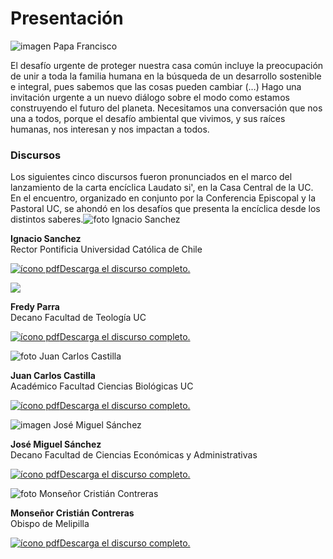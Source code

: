 # Presentación

![imagen Papa Francisco](https://www.uc.cl/images/stories/laudato/Francisco.jpg)

El desafío urgente de proteger nuestra casa común incluye la preocupación de unir a toda la familia humana en la búsqueda de un desarrollo sostenible e integral, pues sabemos que las cosas pueden cambiar \(…\) Hago una invitación urgente a un nuevo diálogo sobre el modo como estamos construyendo el futuro del planeta. Necesitamos una conversación que nos una a todos, porque el desafío ambiental que vivimos, y sus raíces humanas, nos interesan y nos impactan a todos.

### Discursos

Los siguientes cinco discursos fueron pronunciados en el marco del lanzamiento de la carta encíclica Laudato si', en la Casa Central de la UC. En el encuentro, organizado en conjunto por la Conferencia Episcopal y la Pastoral UC, se ahondó en los desafíos que presenta la encíclica desde los distintos saberes.![foto Ignacio Sanchez](https://www.uc.cl/images/stories/laudato/Rector.jpg)

**Ignacio Sanchez**  
Rector Pontificia Universidad Católica de Chile

[![&#xED;cono pdf](https://www.uc.cl/images/stories/laudato/pdf_logo.gif)Descarga el discurso completo.](https://www.uc.cl/images/stories/laudato/pdf/discursos/presentacion_rector_ignacio_sanchez.pdf)

![](https://www.uc.cl/images/stories/laudato/Fredy_Parra.jpg)

**Fredy Parra**  
Decano Facultad de Teología UC

[![&#xED;cono pdf](https://www.uc.cl/images/stories/laudato/pdf_logo.gif)](https://www.uc.cl/images/stories/laudato/pdf/discursos/presentacion_fredy_parra.pdf)[Descarga el discurso completo.](https://www.uc.cl/images/stories/laudato/pdf/discursos/presentacion_fredy_parra.pdf)

![foto Juan Carlos Castilla](https://www.uc.cl/images/stories/laudato/Juan_Carlos_Castilla.jpg)

**Juan Carlos Castilla**  
Académico Facultad Ciencias Biológicas UC

[![&#xED;cono pdf](https://www.uc.cl/images/stories/laudato/pdf_logo.gif)](https://www.uc.cl/images/stories/laudato/pdf/discursos/presentacion_juan_carlos_castilla.pdf)[Descarga el discurso completo.](https://www.uc.cl/images/stories/laudato/pdf/discursos/presentacion_juan_carlos_castilla.pdf)

![imagen Jos&#xE9; Miguel S&#xE1;nchez](https://www.uc.cl/images/stories/laudato/Jose_Miguel_Sanchez.jpg)

**José Miguel Sánchez**  
Decano Facultad de Ciencias Económicas y Administrativas

[![&#xED;cono pdf](https://www.uc.cl/images/stories/laudato/pdf_logo.gif)](https://www.uc.cl/images/stories/laudato/pdf/discursos/presentacion_jose_miguel_sanchez.pdf)[Descarga el discurso completo.](https://www.uc.cl/images/stories/laudato/pdf/discursos/presentacion_jose_miguel_sanchez.pdf)

![foto Monse&#xF1;or Cristi&#xE1;n Contreras](https://www.uc.cl/images/stories/laudato/Contreras.jpg)

**Monseñor Cristián Contreras**  
Obispo de Melipilla

[![&#xED;cono pdf](https://www.uc.cl/images/stories/laudato/pdf_logo.gif)](https://www.uc.cl/images/stories/laudato/pdf/discursos/presentacion_rector_ignacio_sanchez.pdf)[Descarga el discurso completo.](https://www.uc.cl/images/stories/laudato/pdf/discursos/Discurso_Contreras.pdf)


